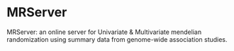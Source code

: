 # MRServer

MRServer: an online server for Univariate & Multivariate mendelian randomization using summary data from genome-wide association studies.
